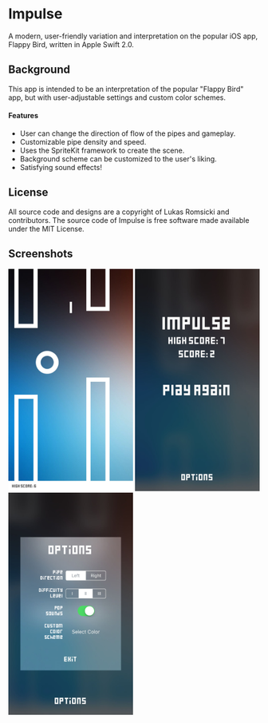 # Impulse
A modern, user-friendly variation and interpretation on the popular iOS app, Flappy Bird, written in Apple Swift 2.0.

## Background
This app is intended to be an interpretation of the popular "Flappy Bird" app, but with user-adjustable settings and custom color schemes.
#### Features
- User can change the direction of flow of the pipes and gameplay.
- Customizable pipe density and speed.
- Uses the SpriteKit framework to create the scene.
- Background scheme can be customized to the user's liking.
- Satisfying sound effects!

## License
All source code and designs are a copyright of Lukas Romsicki and contributors.
The source code of Impulse is free software made available under the MIT License.

## Screenshots
<img src="/screenshots/screenshot1.png" alt="screenshot1" width="250px" />
<img src="/screenshots/screenshot2.png" alt="screenshot2" width="250px" />
<img src="/screenshots/screenshot3.png" alt="screenshot3" width="250px" />
